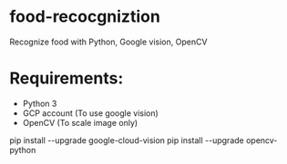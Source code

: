 # food-recocgniztion
Recognize food with Python, Google vision, OpenCV

# Requirements:
- Python 3
- GCP account (To use google vision)
- OpenCV (To scale image only)

pip install --upgrade google-cloud-vision
pip install --upgrade opencv-python
